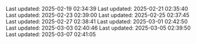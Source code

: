 Last updated: 2025-02-19 02:34:39
Last updated: 2025-02-21 02:35:40
Last updated: 2025-02-23 02:39:00
Last updated: 2025-02-25 02:37:45
Last updated: 2025-02-27 02:38:41
Last updated: 2025-03-01 02:42:50
Last updated: 2025-03-03 02:40:46
Last updated: 2025-03-05 02:39:50
Last updated: 2025-03-07 02:41:05
